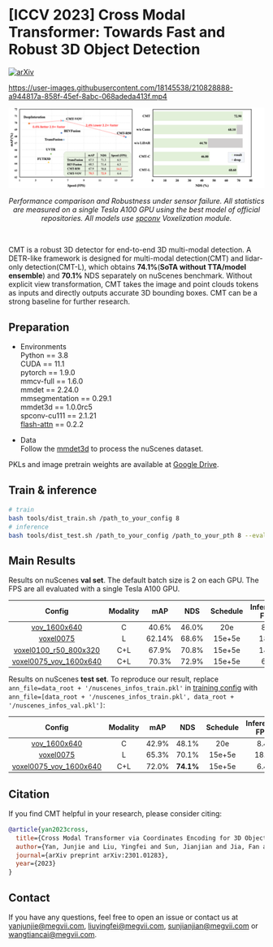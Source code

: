 
# [ICCV 2023] Cross Modal Transformer: Towards Fast and Robust 3D Object Detection
[![arXiv](https://img.shields.io/badge/arXiv-Paper-<COLOR>.svg)](https://arxiv.org/pdf/2301.01283.pdf)

<!-- ## Introduction -->

https://user-images.githubusercontent.com/18145538/210828888-a944817a-858f-45ef-8abc-068adeda413f.mp4

<div align="center">
  <img src="figs/cmt_eva.png" width="900" />

  <em> Performance comparison and Robustness under sensor failure. All statistics are measured on a single
Tesla A100 GPU using the best model of official repositories. All models use [spconv](https://github.com/traveller59/spconv) Voxelization module. </em>
</div><br/>

CMT is a robust 3D detector for end-to-end 3D multi-modal detection. A DETR-like framework is designed for multi-modal detection(CMT) and lidar-only detection(CMT-L), which obtains **74.1%**(**SoTA without TTA/model ensemble**) and **70.1%** NDS separately on nuScenes benchmark.
Without explicit view transformation, CMT takes the image and point clouds tokens as inputs and directly outputs accurate 3D bounding boxes. CMT can be a strong baseline for further research.

## Preparation

* Environments  
Python == 3.8 \
CUDA == 11.1 \
pytorch == 1.9.0 \
mmcv-full == 1.6.0 \
mmdet == 2.24.0 \
mmsegmentation == 0.29.1 \
mmdet3d == 1.0.0rc5 \
spconv-cu111 == 2.1.21 \
[flash-attn](https://github.com/HazyResearch/flash-attention) == 0.2.2

* Data   
Follow the [mmdet3d](https://github.com/open-mmlab/mmdetection3d/blob/master/docs/en/data_preparation.md) to process the nuScenes dataset.

PKLs and image pretrain weights are available at [Google Drive](https://drive.google.com/drive/folders/1wTdG7oG-l-nMa_400jBwJk4mEQmA_xl3?usp=sharing).

## Train & inference
```bash
# train
bash tools/dist_train.sh /path_to_your_config 8
# inference
bash tools/dist_test.sh /path_to_your_config /path_to_your_pth 8 --eval bbox
```


## Main Results
Results on nuScenes **val set**. The default batch size is 2 on each GPU. The FPS are all evaluated with a single Tesla A100 GPU.

| Config            |Modality| mAP      | NDS     | Schedule|Inference FPS|
|:--------:|:----------:|:---------:|:--------:|:--------:|:--------:|
| [vov_1600x640](./projects/configs/camera/cmt_camera_vov_1600x640_cbgs.py) |C| 40.6% | 46.0%  | 20e | 8.4 |
| [voxel0075](./projects/configs/lidar/cmt_lidar_voxel0075_cbgs.py) |L| 62.14% | 68.6%    | 15e+5e | 18.1 |  
| [voxel0100_r50_800x320](./projects/configs/fusion/cmt_voxel0100_r50_800x320_cbgs.py)  |C+L| 67.9%     | 70.8%    | 15e+5e | 14.2 |
| [voxel0075_vov_1600x640](./projects/configs/fusion/cmt_voxel0075_vov_1600x640_cbgs.py)  |C+L| 70.3% | 72.9%    | 15e+5e | 6.4 |

Results on nuScenes **test set**. To reproduce our result, replace `ann_file=data_root + '/nuscenes_infos_train.pkl'` in [training config](./projects/configs/fusion/cmt_voxel0075_vov_1600x640_cbgs.py) with `ann_file=[data_root + '/nuscenes_infos_train.pkl', data_root + '/nuscenes_infos_val.pkl']`:

| Config            |Modality| mAP      | NDS     | Schedule|Inference FPS|
|:--------:|:----------:|:---------:|:--------:|:--------:|:--------:|
| [vov_1600x640](./projects/configs/camera/cmt_camera_vov_1600x640_cbgs.py) |C| 42.9% | 48.1%  | 20e | 8.4 |
| [voxel0075](./projects/configs/lidar/cmt_lidar_voxel0075_cbgs.py) |L| 65.3% | 70.1%    | 15e+5e | 18.1 | 
| [voxel0075_vov_1600x640](./projects/configs/fusion/cmt_voxel0075_vov_1600x640_cbgs.py)  |C+L| 72.0% | **74.1%**    | 15e+5e | 6.4 |


## Citation
If you find CMT helpful in your research, please consider citing: 
```bibtex   
@article{yan2023cross,
  title={Cross Modal Transformer via Coordinates Encoding for 3D Object Dectection},
  author={Yan, Junjie and Liu, Yingfei and Sun, Jianjian and Jia, Fan and Li, Shuailin and Wang, Tiancai and Zhang, Xiangyu},
  journal={arXiv preprint arXiv:2301.01283},
  year={2023}
}
```

## Contact
If you have any questions, feel free to open an issue or contact us at yanjunjie@megvii.com, liuyingfei@megvii.com, sunjianjian@megvii.com or wangtiancai@megvii.com.

